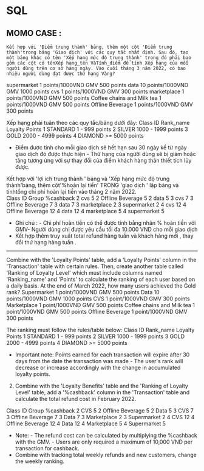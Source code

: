 # SQL 
## MOMO CASE : 
	Kết hợp với 'Điểm trung thành' bảng, thêm một cột 'Điểm trung thành'trong bảng 'Giao dịch' với các quy tắc nhất định. Sau đó, tạo một bảng khác có tên 'Xếp hạng mức độ trung thành' trong đó phải bao gồm các cột có tênXếp hạng_tên VàTính_điểm để tính Xếp hạng của mỗi người dùng trên cơ sở hàng ngày. Vào cuối tháng 3 năm 2022, có bao nhiêu người dùng đạt được thứ hạng Vàng?

supermarket	1 points/1000VND GMV	500 points
data	10 points/1000VND GMV	1000 points
cvs	1 points/1000VND GMV	300 points
marketplace	1 points/1000VND GMV	500 points
Coffee chains and Milk tea	1 points/1000VND GMV	500 points
Offline Beverage	1 points/1000VND GMV	300 points

Xếp hạng phải tuân theo các quy tắc/bảng dưới đây:
Class ID	Rank_name	Loyalty Points
1	STANDARD	1 - 999 points
2	SILVER	1000 - 1999 points
3	GOLD	2000 - 4999 points
4	DIAMOND	>= 5000 points
																			
* Điểm được tính cho mỗi giao dịch sẽ hết hạn sau 30 ngày kể từ ngày giao dịch đó được thực hiện - Thứ hạng của người dùng sẽ bị giảm hoặc tăng tương ứng với sự thay đổi của điểm khách hàng thân thiết tích lũy được.																							
																								
Kết hợp với 'lợi ích trung thành ' bảng và 'Xếp hạng mức độ trung thành'bảng, thêm cột'%hoàn lại tiền' TRONG 'giao dịch ' lập bảng và tínhtổng chi phí hoàn lại tiền vào tháng 2 năm 2022.	
Class ID	Group	%cashback
2	cvs	5
2	Offline Beverage	5
2	data	5
3	cvs	7
3	Offline Beverage	7
3	data	7
3	marketplace	2
3	supermarket	2
4	cvs	12
4	Offline Beverage	12
4	data	12
4	marketplace	5
4	supermarket	5

* Ghi chú : - Chi phí hoàn tiền có thể được tính bằng nhân % hoàn tiền với GMV- Người dùng chỉ được yêu cầu tối đa 10.000 VND cho mỗi giao dịch																							
* Kết hợp thêm truy xuất total refund hàng tuần và khách hàng mới , thay đổi thứ hạng hàng tuần . 

---
Combine with the 'Loyalty Points' table, add a 'Loyalty Points' column in the 'Transaction' table with certain rules. Then, create another table called 'Ranking of Loyalty Level' which must include columns named 'Ranking_name' and 'Points' to calculate the ranking of each user based on a daily basis. At the end of March 2022, how many users achieved the Gold rank?
Supermarket 1 point/1000VND GMV 500 points
Data 10 points/1000VND GMV 1000 points
CVS 1 point/1000VND GMV 300 points
Marketplace 1 point/1000VND GMV 500 points
Coffee chains and Milk tea 1 point/1000VND GMV 500 points
Offline Beverage 1 point/1000VND GMV 300 points

The ranking must follow the rules/table below:
Class ID Rank_name Loyalty Points
1 STANDARD 1 - 999 points
2 SILVER 1000 - 1999 points
3 GOLD 2000 - 4999 points
4 DIAMOND >= 5000 points

* Important note: Points earned for each transaction will expire after 30 days from the date the transaction was made - The user's rank will decrease or increase accordingly with the change in accumulated loyalty points.
2. Combine with the 'Loyalty Benefits' table and the 'Ranking of Loyalty Level' table, add a '%cashback' column in the 'Transaction' table and calculate the total refund cost in February 2022.

Class ID Group %cashback
2 	CVS 	5
2 	Offline Beverage 5
2 Data 5
3 CVS 7
3 Offline Beverage 7
3 Data 7
3 Marketplace 2
3 Supermarket 2
4 CVS 12
4 Offline Beverage 12
4 Data 12
4 Marketplace 5
4 Supermarket 5

* Note: - The refund cost can be calculated by multiplying the %cashback with the GMV. - Users are only required a maximum of 10,000 VND per transaction for cashback.
* Combine with tracking total weekly refunds and new customers, change the weekly ranking.
